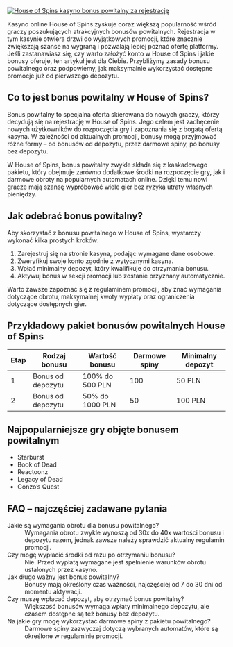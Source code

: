 [![House of Spins kasyno bonus powitalny za rejestrację](https://123-caf.pages.dev/gitsignup.png)](https://vrmoo.ru/Bt82HjjY)

<p>Kasyno online House of Spins zyskuje coraz większą popularność wśród graczy poszukujących atrakcyjnych bonusów powitalnych. Rejestracja w tym kasynie otwiera drzwi do wyjątkowych promocji, które znacznie zwiększają szanse na wygraną i pozwalają lepiej poznać ofertę platformy. Jeśli zastanawiasz się, czy warto założyć konto w House of Spins i jakie bonusy oferuje, ten artykuł jest dla Ciebie. Przybliżymy zasady bonusu powitalnego oraz podpowiemy, jak maksymalnie wykorzystać dostępne promocje już od pierwszego depozytu.</p>  <h2>Co to jest bonus powitalny w House of Spins?</h2> <p>Bonus powitalny to specjalna oferta skierowana do nowych graczy, którzy decydują się na rejestrację w House of Spins. Jego celem jest zachęcenie nowych użytkowników do rozpoczęcia gry i zapoznania się z bogatą ofertą kasyna. W zależności od aktualnych promocji, bonusy mogą przyjmować różne formy – od bonusów od depozytu, przez darmowe spiny, po bonusy bez depozytu.</p> <p>W House of Spins, bonus powitalny zwykle składa się z kaskadowego pakietu, który obejmuje zarówno dodatkowe środki na rozpoczęcie gry, jak i darmowe obroty na popularnych automatach online. Dzięki temu nowi gracze mają szansę wypróbować wiele gier bez ryzyka utraty własnych pieniędzy.</p>  <h2>Jak odebrać bonus powitalny?</h2> <p>Aby skorzystać z bonusu powitalnego w House of Spins, wystarczy wykonać kilka prostych kroków:</p> <ol>   <li>Zarejestruj się na stronie kasyna, podając wymagane dane osobowe.</li>   <li>Zweryfikuj swoje konto zgodnie z wytycznymi kasyna.</li>   <li>Wpłać minimalny depozyt, który kwalifikuje do otrzymania bonusu.</li>   <li>Aktywuj bonus w sekcji promocji lub zostanie przyznany automatycznie.</li> </ol> <p>Warto zawsze zapoznać się z regulaminem promocji, aby znać wymagania dotyczące obrotu, maksymalnej kwoty wypłaty oraz ograniczenia dotyczące dostępnych gier.</p>  <h2>Przykładowy pakiet bonusów powitalnych House of Spins</h2> <table>   <thead>     <tr>       <th>Etap</th>       <th>Rodzaj bonusu</th>       <th>Wartość bonusu</th>       <th>Darmowe spiny</th>       <th>Minimalny depozyt</th>     </tr>   </thead>   <tbody>     <tr>       <td>1</td>       <td>Bonus od depozytu</td>       <td>100% do 500 PLN</td>       <td>100</td>       <td>50 PLN</td>     </tr>     <tr>       <td>2</td>       <td>Bonus od depozytu</td>       <td>50% do 1000 PLN</td>       <td>50</td>       <td>100 PLN</td>     </tr>   </tbody> </table>  <h2>Najpopularniejsze gry objęte bonusem powitalnym</h2> <ul>   <li>Starburst</li>   <li>Book of Dead</li>   <li>Reactoonz</li>   <li>Legacy of Dead</li>   <li>Gonzo’s Quest</li> </ul>  <h2>FAQ – najczęściej zadawane pytania</h2> <dl>   <dt>Jakie są wymagania obrotu dla bonusu powitalnego?</dt>   <dd>Wymagania obrotu zwykle wynoszą od 30x do 40x wartości bonusu i depozytu razem, jednak zawsze należy sprawdzić aktualny regulamin promocji.</dd>   <dt>Czy mogę wypłacić środki od razu po otrzymaniu bonusu?</dt>   <dd>Nie. Przed wypłatą wymagane jest spełnienie warunków obrotu ustalonych przez kasyno.</dd>   <dt>Jak długo ważny jest bonus powitalny?</dt>   <dd>Bonusy mają określony czas ważności, najczęściej od 7 do 30 dni od momentu aktywacji.</dd>   <dt>Czy muszę wpłacać depozyt, aby otrzymać bonus powitalny?</dt>   <dd>Większość bonusów wymaga wpłaty minimalnego depozytu, ale czasem dostępne są też bonusy bez depozytu.</dd>   <dt>Na jakie gry mogę wykorzystać darmowe spiny z pakietu powitalnego?</dt>   <dd>Darmowe spiny zazwyczaj dotyczą wybranych automatów, które są określone w regulaminie promocji.</dd> </dl>